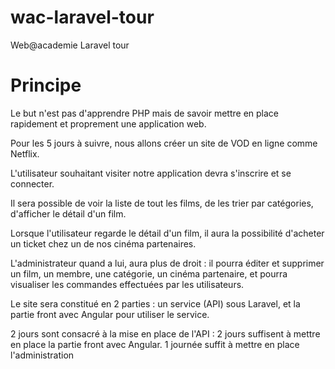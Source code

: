 # wac-laravel-tour

Web@academie Laravel tour

# Principe

Le but n'est pas d'apprendre PHP mais de savoir mettre en place rapidement et proprement une application web.

Pour les 5 jours à suivre, nous allons créer un site de VOD en ligne comme Netflix.

L'utilisateur souhaitant visiter notre application devra s'inscrire et se connecter.

Il sera possible de voir la liste de tout les films, de les trier par catégories, d'afficher le détail d'un film.

Lorsque l'utilisateur regarde le détail d'un film, il aura la possibilité d'acheter un ticket chez un de nos cinéma partenaires.

L'administrateur quand a lui, aura plus de droit : il pourra éditer et supprimer un film, un membre, une catégorie, un cinéma partenaire, et pourra visualiser les commandes effectuées par les utilisateurs.

Le site sera constitué en 2 parties : un service (API) sous Laravel, et la partie front avec Angular pour utiliser le service.

2 jours sont consacré à la mise en place de l'API :
2 jours suffisent à mettre en place la partie front avec Angular.
1 journée suffit à mettre en place l'administration
